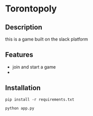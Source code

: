 Torontopoly
=============

## Description

this is a game built on the slack platform

## Features
* join and start a game
* 

## Installation

    pip install -r requirements.txt

    python app.py
